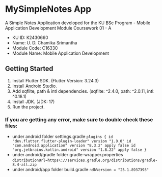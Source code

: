 # MySimpleNotes App

A Simple Notes Application developed for the KU BSc Program - Mobile Application Development Module Coursework 01 - A

- KU ID: K2430660
- Name: U. D. Chamika Srimantha
- Module Code: C16330
- Module Name: Mobile Application Development

## Getting Started

1. Install Flutter SDK. (Flutter Version: 3.24.3)
2. Install Android Studio.
3. Add sqflite, path & intl dependencies. (sqflite: ^2.4.0, path: ^2.0.11, intl: ^0.18.1)
4. Install JDK. (JDK: 17)
5. Run the project.

### If you are getting any error, make sure to double check these files:

- under android folder settings.gradle
  `plugins {
    id "dev.flutter.flutter-plugin-loader" version "1.0.0"
    id "com.android.application" version "8.3.2" apply false
    id "org.jetbrains.kotlin.android" version "1.8.22" apply false
  }`
- under android/gradle folder gradle-wrapper.properties
  `distributionUrl=https\://services.gradle.org/distributions/gradle-8.4-all.zip`
- under android/app folder build.gradle
  `ndkVersion = "25.1.8937393"`